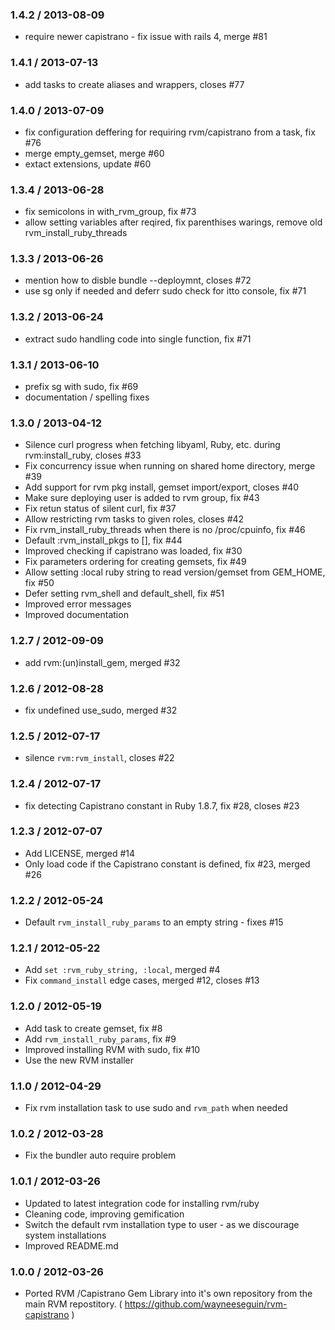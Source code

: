 ### 1.4.2 / 2013-08-09

* require newer capistrano - fix issue with rails 4, merge #81

### 1.4.1 / 2013-07-13

* add tasks to create aliases and wrappers, closes #77

### 1.4.0 / 2013-07-09

* fix configuration deffering for requiring rvm/capistrano from a task, fix #76
* merge empty_gemset, merge #60
* extact extensions, update #60

### 1.3.4 / 2013-06-28

* fix semicolons in with_rvm_group, fix #73
* allow setting variables after reqired, fix parenthises warings, remove old rvm_install_ruby_threads

### 1.3.3 / 2013-06-26

* mention how to disble bundle --deploymnt, closes #72
* use sg only if needed and deferr sudo check for itto console, fix #71

### 1.3.2 / 2013-06-24

* extract sudo handling code into single function, fix #71

### 1.3.1 / 2013-06-10

* prefix sg with sudo, fix #69
* documentation / spelling fixes

### 1.3.0 / 2013-04-12

* Silence curl progress when fetching libyaml, Ruby, etc. during rvm:install_ruby, closes #33
* Fix concurrency issue when running on shared home directory, merge #39
* Add support for rvm pkg install, gemset import/export, closes #40
* Make sure deploying user is added to rvm group, fix #43
* Fix retun status of silent curl, fix #37
* Allow restricting rvm tasks to given roles, closes #42
* Fix rvm_install_ruby_threads when there is no /proc/cpuinfo, fix #46
* Default :rvm_install_pkgs to [], fix #44
* Improved checking if capistrano was loaded, fix #30
* Fix parameters ordering for creating gemsets, fix #49
* Allow setting :local ruby string to read version/gemset from GEM_HOME, fix #50
* Defer setting rvm_shell and default_shell, fix #51
* Improved error messages
* Improved documentation

### 1.2.7 / 2012-09-09

* add rvm:(un)install_gem, merged #32

### 1.2.6 / 2012-08-28

* fix undefined use_sudo, merged #32

### 1.2.5 / 2012-07-17

* silence `rvm:rvm_install`, closes #22

### 1.2.4 / 2012-07-17

* fix detecting Capistrano constant in Ruby 1.8.7, fix #28, closes #23

### 1.2.3 / 2012-07-07

* Add LICENSE, merged #14
* Only load code if the Capistrano constant is defined, fix #23, merged #26

### 1.2.2 / 2012-05-24

* Default `rvm_install_ruby_params` to an empty string - fixes #15

### 1.2.1 / 2012-05-22

* Add `set :rvm_ruby_string, :local`, merged #4
* Fix `command_install` edge cases, merged #12, closes #13

### 1.2.0 / 2012-05-19

* Add task to create gemset, fix #8
* Add `rvm_install_ruby_params`, fix #9
* Improved installing RVM with sudo, fix #10
* Use the new RVM installer

### 1.1.0 / 2012-04-29

* Fix rvm installation task to use sudo and `rvm_path` when needed

### 1.0.2 / 2012-03-28

* Fix the bundler auto require problem

### 1.0.1 / 2012-03-26

* Updated to latest integration code for installing rvm/ruby
* Cleaning code, improving gemification
* Switch the default rvm installation type to user - as we discourage system installations
* Improved README.md

### 1.0.0 / 2012-03-26

* Ported RVM /Capistrano Gem Library into it's own repository from the main RVM
  repostitory. ( https://github.com/wayneeseguin/rvm-capistrano )

